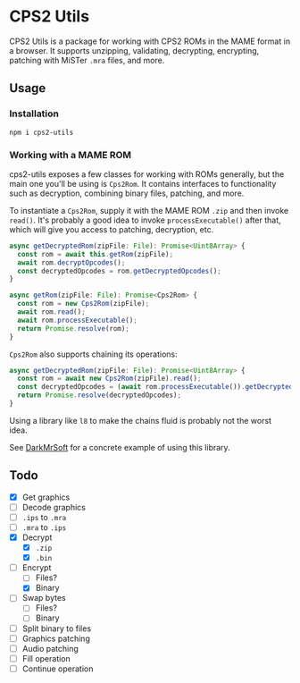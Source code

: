 # CPS2 Utils
CPS2 Utils is a package for working with CPS2 ROMs in the MAME format in a browser. It supports unzipping, validating, decrypting, encrypting, patching with MiSTer `.mra` files, and more.

## Usage

### Installation
```
npm i cps2-utils
```

### Working with a MAME ROM
cps2-utils exposes a few classes for working with ROMs generally, but the main one you'll be using is `Cps2Rom`. It contains interfaces to functionality such as decryption, combining binary files, patching, and more.

To instantiate a `Cps2Rom`, supply it with the MAME ROM `.zip` and then invoke `read()`. It's probably a good idea to invoke `processExecutable()` after that, which will give you access to patching, decryption, etc.
```TypeScript
async getDecryptedRom(zipFile: File): Promise<Uint8Array> {
  const rom = await this.getRom(zipFile);
  await rom.decryptOpcodes();
  const decryptedOpcodes = rom.getDecryptedOpcodes();
}

async getRom(zipFile: File): Promise<Cps2Rom> {
  const rom = new Cps2Rom(zipFile);
  await rom.read();
  await rom.processExecutable();
  return Promise.resolve(rom);
}
```
`Cps2Rom`  also supports chaining its operations:
```TypeScript
async getDecryptedRom(zipFile: File): Promise<Uint8Array> {
  const rom = await new Cps2Rom(zipFile).read();
  const decryptedOpcodes = (await rom.processExecutable()).getDecryptedOpcodes();
  return Promise.resolve(decryptedOpcodes);
}
```
Using a library like `l8` to make the chains fluid is probably not the worst idea.

See [DarkMrSoft](https://github.com/MBDesu/DarkMrSoft) for a concrete example of using this library.

## Todo
- [x] Get graphics
- [ ] Decode graphics
 - [ ] `.ips` to `.mra`
 - [ ] `.mra` to `.ips`
 - [x] Decrypt
	 - [x] `.zip`
	 - [x] `.bin`
 - [ ] Encrypt
	 - [ ] Files?
	 - [x] Binary
  - [ ] Swap bytes
	  - [ ] Files?
	  - [ ] Binary
- [ ] Split binary to files
- [ ] Graphics patching
- [ ] Audio patching
- [ ] Fill operation
- [ ] Continue operation
